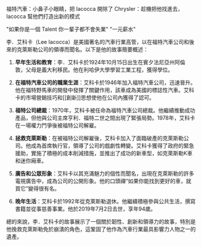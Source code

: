福特汽車：小鼻子小眼睛，把 Iacocca 開除了
Chrysler：趁機把他找進去，Iacocca 幫他們打造出新的模式

"如果你是一個 Talent 你一輩子都不會失業"
"一元薪水"

李．艾科卡（Lee Iacocca）是美國著名的汽車行業高管，以在福特汽車公司和後來的克萊斯勒公司的領導而聞名。以下是他的故事簡要概述：

1. **早年生活和教育**：李．艾科卡於1924年10月15日出生在賓夕法尼亞州阿倫敦，父母是義大利移民。他在利哈伊大學學習工業工程，獲得學位。

2. **在福特汽車公司的職業生涯**：艾科卡於1946年加入福特汽車公司，迅速晉升。他在福特野馬車的開發中發揮了關鍵作用，該車成為美國的標誌性汽車。艾科卡的市場營銷技巧和[[創新]]思想使他在公司內獲得了認可。

3. **福特公司總裁**：1970年，艾科卡被任命為福特汽車公司總裁。他繼續推動成功產品，但他與公司主席亨利．福特二世之間出現了緊張局勢。1978年，艾科卡在一場權力鬥爭後被福特公司解雇。

4. **拯救克萊斯勒**：在被福特公司解雇後，艾科卡加入了面臨破產的克萊斯勒公司。他成為首席執行官，領導了公司的戲劇性轉變。艾科卡獲得了政府的緊急援助，實施了積極的成本削減措施，並推出了成功的新車型，如克萊斯勒K車和迷你廂車。

5. **廣告和公眾形象**：艾科卡以其充滿魅力的個性而聞名，出現在克萊斯勒的許多電視廣告中，成為公司的公開形象。他的口頭禪“如果你能找到更好的車，就買它”變得很有名。

6. **晚年生活**：艾科卡於1992年從克萊斯勒退休。他繼續積極參與公共生活，撰寫書籍並從事慈善事業。他於2019年7月2日去世，享年94歲。

總的來說，李．艾科卡的故事展示了一個關於韌性、創新和領導力的故事，特別是他挽救克萊斯勒免於崩潰的角色，這鞏固了他作為汽車行業最具影響力人物之一的遺產。